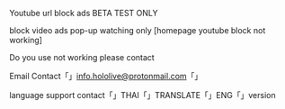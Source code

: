 
Youtube url block ads BETA TEST ONLY

block video ads pop-up watching only [homepage youtube block not working]

Do you use not working please contact

Email Contact「」info.hololive@protonmail.com「」

language support contact「」THAI「」TRANSLATE「」ENG「」version

